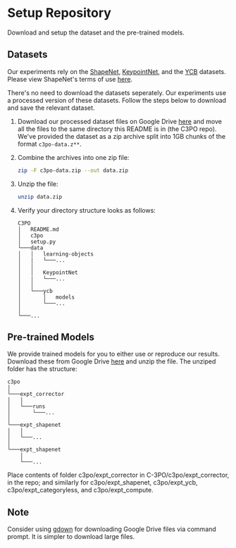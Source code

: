 # Setup Repository

Download and setup the dataset and the pre-trained models.

## Datasets

Our experiments rely on  the [ShapeNet](https://shapenet.org/), [KeypointNet](https://github.com/qq456cvb/KeypointNet), 
and the [YCB](https://www.ycbbenchmarks.com/object-models/) datasets. Please view ShapeNet's terms of use [here](https://shapenet.org/terms). 

There's no need to download the datasets seperately. Our experiments use a processed version of these datasets. 
Follow the steps below to download and save the relevant dataset. 

1. Download our processed dataset files on Google Drive [here](https://drive.google.com/drive/folders/1EYa8B0dID1vk9bze93pzil8rVj2-fYb5?usp=sharing) and move all the files to the same directory this README is in (the C3PO repo). We've provided the dataset as a zip archive split into 1GB chunks of the format ```c3po-data.z**```.

2. Combine the archives into one zip file: 
	```bash 
	zip -F c3po-data.zip --out data.zip
	```

3. Unzip the file:
	```bash
	unzip data.zip
	```

4. Verify your directory structure looks as follows:

	```
	C3PO
	│   README.md
	│   c3po   
	│   setup.py
	└───data
	│   │   learning-objects
	│   |   └───...
	│   │
	│   │   KeypointNet
	│   |   └───...
	│   │
	│   └───ycb
	│       │   models
	│       └───...
	│   
	└───...
	``` 
 

## Pre-trained Models

We provide trained models for you to either use or reproduce our results. 
Download these from Google Drive 
[here](https://drive.google.com/file/d/1R9Zz0wurJr26L-sRKQ2J2ZRaq_IS8ot8/view?usp=share_link) 
and unzip the file. The unziped folder 
has the structure:

```
c3po
│   
└───expt_corrector
│   │    
│   └───runs
│       └───...
│      
└───expt_shapenet
│   │  
│   └───...
│   
└───expt_shapenet
    │  
    └───...
``` 

Place contents of folder c3po/expt_corrector in 
C-3PO/c3po/expt_corrector, in the repo; and similarly for
c3po/expt_shapenet, c3po/expt_ycb, c3po/expt_categoryless, and c3po/expt_compute.

## Note

Consider using [gdown](https://github.com/wkentaro/gdown) for downloading Google Drive files via command prompt. 
It is simpler to download large files. 